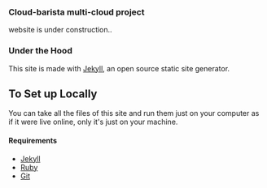 ### Cloud-barista multi-cloud project

website is under construction..

### Under the Hood

This site is made with [Jekyll](http://jekyllrb.com), an open source static site generator. 

## To Set up Locally

You can take all the files of this site and run them just on your computer as if it were live online, only it's just on your machine.

#### Requirements

* [Jekyll](http://jekyllrb.com/)
* [Ruby](https://www.ruby-lang.org/en/)
* [Git](http://git-scm.com/)

